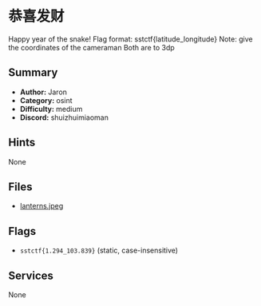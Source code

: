 # 恭喜发财
Happy year of the snake!
Flag format: sstctf{latitude_longitude}
Note: give the coordinates of the cameraman
Both are to 3dp


## Summary
- **Author:** Jaron
- **Category:** osint
- **Difficulty:** medium
- **Discord:** shuizhuimiaoman

## Hints
None

## Files
- [lanterns.jpeg](<dist/lanterns.jpeg>)

## Flags
- `sstctf{1.294_103.839}` (static, case-insensitive)

## Services
None
